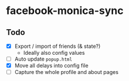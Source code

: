 # facebook-monica-sync

## Todo

- [x] Export / import of friends (& state?)
  - Ideally also config values
- [ ] Auto update `popup.html`
- [x] Move all delays into config file
- [ ] Capture the whole profile and about pages
